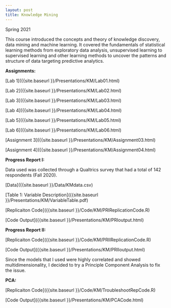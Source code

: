 ```yaml
---
layout: post
title: Knowledge Mining
---
```


Spring 2021

This course introduced the concepts and theory of knowledge discovery, data mining and machine learning. It covered the fundamentals of statistical learning
methods from exploratory data analysis, unsupervised learning to supervised learning and other learning methods to uncover the patterns and structure of data 
targeting predictive analytics.

**Assignments:**

[Lab 1]({{site.baseurl }}/Presentations/KM/Lab01.html)


[Lab 2]({{site.baseurl }}/Presentations/KM/Lab02.html)


[Lab 3]({{site.baseurl }}/Presentations/KM/Lab03.html)


[Lab 4]({{site.baseurl }}/Presentations/KM/Lab04.html)


[Lab 5]({{site.baseurl }}/Presentations/KM/Lab05.html)


[Lab 6]({{site.baseurl }}/Presentations/KM/Lab06.html)


[Assignment 3]({{site.baseurl }}/Presentations/KM/Assignment03.html)


[Assignment 4]({{site.baseurl }}/Presentations/KM/Assignment04.html)

**Progress Report I:**

Data used was collected through a Qualtrics survey that had a total of 142 respondents (Fall 2020).

[Data]({{site.baseurl }}/Data/KMdata.csv)


[Table 1: Variable Description]({{site.baseurl }}/Presentations/KM/VariableTable.pdf)


[Replicaiton Code]({{site.baseurl }}/Code/KM/PRIReplicationCode.R)


[Code Output]({{site.baseurl }}/Presentations/KM/PRIoutput.html)

**Progress Report II:**

[Replicaiton Code]({{site.baseurl }}/Code/KM/PRIIReplicationCode.R)


[Code Output]({{site.baseurl }}/Presentations/KM/PRIIoutput.html)

Since the models that I used were highly correlated and showed multidimensionality, I decided to try a Principle Component Analysis to fix the issue.

**PCA:**

[Replicaiton Code]({{site.baseurl }}/Code/KM/TroubleshootRepCode.R)


[Code Output]({{site.baseurl }}/Presentations/KM/PCACode.html)
